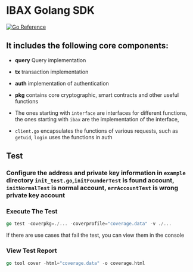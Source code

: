# IBAX Golang SDK
[![Go Reference](https://pkg.go.dev/badge/github.com/IBAX-io/go-ibax-sdk.svg)](https://pkg.go.dev/github.com/IBAX-io/go-ibax-sdk)

## It includes the following core components:
* **query** Query implementation
* **tx** transaction implementation
* **auth** implementation of authentication
* **pkg** contains core cryptographic, smart contracts and other useful functions


* The ones starting with `interface` are interfaces for different functions, the ones starting with `ibax` are the implementation of the interface,
* `client.go` encapsulates the functions of various requests, such as `getuid`, `login` uses the functions in auth


## Test
### Configure the address and private key information in `example` directory `init_test.go`,`initFounderTest` is found account, `initNormalTest` is normal account, `errAccountTest` is wrong private key account
### Execute The Test
```go
go test -coverpkg=./... -coverprofile="coverage.data" -v ./...

```
If there are use cases that fail the test, you can view them in the console
### View Test Report
```go
go tool cover -html="coverage.data" -o coverage.html

```
